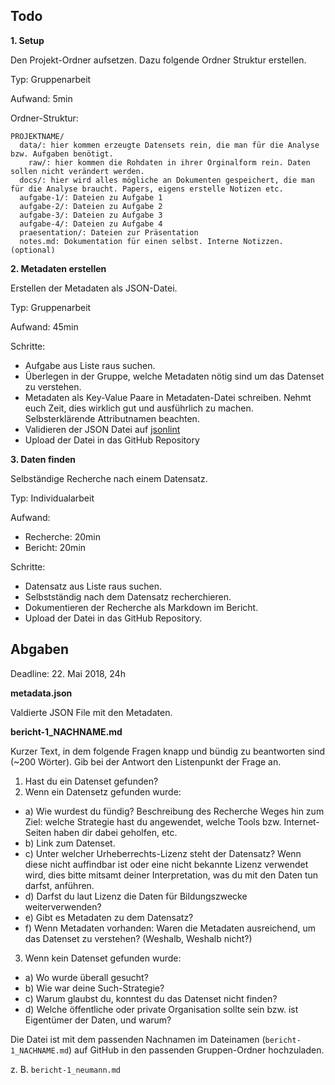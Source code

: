 ## Todo

**1. Setup**


Den Projekt-Ordner aufsetzen. Dazu folgende Ordner Struktur erstellen.


Typ: Gruppenarbeit


Aufwand: 5min


Ordner-Struktur:
```
PROJEKTNAME/
  data/: hier kommen erzeugte Datensets rein, die man für die Analyse bzw. Aufgaben benötigt.
    raw/: hier kommen die Rohdaten in ihrer Orginalform rein. Daten sollen nicht verändert werden.
  docs/: hier wird alles mögliche an Dokumenten gespeichert, die man für die Analyse braucht. Papers, eigens erstelle Notizen etc.
  aufgabe-1/: Dateien zu Aufgabe 1
  aufgabe-2/: Dateien zu Aufgabe 2
  aufgabe-3/: Dateien zu Aufgabe 3
  aufgabe-4/: Dateien zu Aufgabe 4
  praesentation/: Dateien zur Präsentation
  notes.md: Dokumentation für einen selbst. Interne Notizzen. (optional)
```

**2. Metadaten erstellen**


Erstellen der Metadaten als JSON-Datei.


Typ: Gruppenarbeit


Aufwand: 45min


Schritte:
* Aufgabe aus Liste raus suchen.
* Überlegen in der Gruppe, welche Metadaten nötig sind um das Datenset zu verstehen.
* Metadaten als Key-Value Paare in Metadaten-Datei schreiben. Nehmt euch Zeit, dies wirklich gut und ausführlich zu machen. Selbsterklärende Attributnamen beachten.
* Validieren der JSON Datei auf [jsonlint](https://jsonlint.com/)
* Upload der Datei in das GitHub Repository


**3. Daten finden**


Selbständige Recherche nach einem Datensatz.


Typ: Individualarbeit


Aufwand:
* Recherche: 20min
* Bericht: 20min


Schritte:
* Datensatz aus Liste raus suchen.
* Selbstständig nach dem Datensatz recherchieren.
* Dokumentieren der Recherche als Markdown im Bericht.
* Upload der Datei in das GitHub Repository.

## Abgaben

Deadline: 22. Mai 2018, 24h


**metadata.json**


Valdierte JSON File mit den Metadaten.


**bericht-1_NACHNAME.md**

Kurzer Text, in dem folgende Fragen knapp und bündig zu beantworten sind (~200 Wörter). Gib bei der Antwort den Listenpunkt der Frage an.
1. Hast du ein Datenset gefunden?
2. Wenn ein Datensetz gefunden wurde:
  * a) Wie wurdest du fündig? Beschreibung des Recherche Weges hin zum Ziel: welche Strategie hast du angewendet, welche Tools bzw. Internet-Seiten haben dir dabei geholfen, etc.
  * b) Link zum Datenset.
  * c) Unter welcher Urheberrechts-Lizenz steht der Datensatz? Wenn diese nicht auffindbar ist oder eine nicht bekannte Lizenz verwendet wird, dies bitte mitsamt deiner Interpretation, was du mit den Daten tun darfst, anführen.
  * d) Darfst du laut Lizenz die Daten für Bildungszwecke weiterverwenden?
  * e) Gibt es Metadaten zu dem Datensatz?
  * f) Wenn Metadaten vorhanden: Waren die Metadaten ausreichend, um das Datenset zu verstehen? (Weshalb, Weshalb nicht?)
3. Wenn kein Datenset gefunden wurde:
  * a) Wo wurde überall gesucht?
  * b) Wie war deine Such-Strategie?
  * c) Warum glaubst du, konntest du das Datenset nicht finden?
  * d) Welche öffentliche oder private Organisation sollte sein bzw. ist Eigentümer der Daten, und warum?

Die Datei ist mit dem passenden Nachnamen im Dateinamen (`bericht-1_NACHNAME.md`) auf GitHub in den passenden Gruppen-Ordner hochzuladen.

z. B. `bericht-1_neumann.md`


